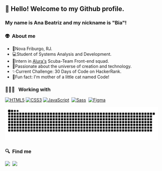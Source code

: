 ## 👋 Hello! Welcome to my Github profile.
### My name is Ana Beatriz and my nickname is "Bia"!

### 👽 &nbsp;About me

- 📍Nova Friburgo, RJ.
- 💻Student of Systems Analysis and Development.
- 🤿Intern in [Alura's](https://www.alura.com.br/) Scuba-Team Front-end squad.
- 🎨Passionate about the universe of creation and technology.
- ✨Current Challenge: 30 Days of Code on HackerRank.
- 🐾Fun fact: I'm mother of a little cat named Code!


### 👩🏽‍💻 &nbsp; Working with
 <a href="https://www.w3schools.com/html/default.asp" title="HTML5"><img src="https://github.com/get-icon/geticon/raw/master/icons/html-5.svg" alt="HTML5" width="40px" height="40px"></a>
 <a href="https://www.w3schools.com/css/default.asp" title="CSS3"><img src="https://github.com/get-icon/geticon/raw/master/icons/css-3.svg" alt="CSS3" width="40px" height="40px"></a>
 <a href="https://developer.mozilla.org/en-US/docs/Web/JavaScript" title="JavaScript"><img src="https://github.com/get-icon/geticon/raw/master/icons/javascript.svg"  alt="JavaScript" width="40px" height="40px"></a>&nbsp;
<a href="https://sass-lang.com/" title="Sass"><img height="32" src="https://github.com/tomchen/stack-icons/blob/master/logos/sass.svg" alt="Sass"/></a>&nbsp;
<a href="https://www.figma.com/" title="Figma"><img height="32" src="https://cdn.worldvectorlogo.com/logos/figma-1.svg" alt="Figma"/></a>

  ![Snake animation](https://github.com/beatrizmouradev/beatrizmouradev/blob/output/github-contribution-grid-snake.svg)

### 🔍&nbsp; Find me

 <a href="mailto:beatrizmouradev@gmal.com?subject=Olá%20Beatriz%20Moura"><img src="https://img.shields.io/badge/gmail-%23D14836.svg?&style=for-the-badge&logo=gmail&logoColor=white"/></a>&nbsp;
  <a href="https://www.linkedin.com/in/beatrizmouradev/"><img src="https://img.shields.io/badge/linkedin-%230077B5.svg?&style=for-the-badge&logo=linkedin&logoColor=white" /></a>&nbsp;&nbsp;&nbsp;&nbsp;





